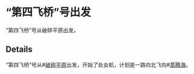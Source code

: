 # “第四飞桥”号出发
“第四飞桥”号从破碎平原出发。

## Details
“第四飞桥”号从#[破碎平原](locations/shattered-plains)出发，开始了处女航，计划是一路向北飞向#[蒸腾海](locations/steamwaterocean)。
